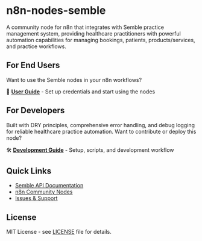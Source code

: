 # n8n-nodes-semble

A community node for n8n that integrates with Semble practice management system, providing healthcare practitioners with powerful automation capabilities for managing bookings, patients, products/services, and practice workflows.

## For End Users

Want to use the Semble nodes in your n8n workflows?

📖 **[User Guide](docs/user-guide.md)** - Set up credentials and start using the nodes

## For Developers

Built with DRY principles, comprehensive error handling, and debug logging for reliable healthcare practice automation. Want to contribute or deploy this node?

🛠️ **[Development Guide](docs/development.md)** - Setup, scripts, and development workflow

## Quick Links

- [Semble API Documentation](https://help.semble.co.uk/en/articles/2633976-semble-api)
- [n8n Community Nodes](https://docs.n8n.io/integrations/community-nodes/)
- [Issues & Support](https://github.com/mikehatcher/n8n-nodes-semble/issues)

## License

MIT License - see [LICENSE](LICENSE) file for details.
